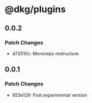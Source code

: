 # @dkg/plugins

## 0.0.2

### Patch Changes

- d72510c: Monorepo restructure

## 0.0.1

### Patch Changes

- 653e129: First experimental version

